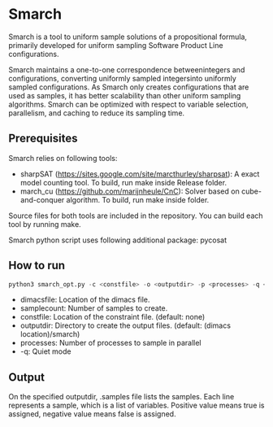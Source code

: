 # Smarch
Smarch is a tool to uniform sample solutions of a propositional formula, primarily developed for uniform sampling Software Product Line configurations.

Smarch maintains a one-to-one correspondence betweenintegers and configurations, converting uniformly sampled integersinto uniformly sampled configurations. As Smarch only creates configurations that are used as samples, it has better scalability than other uniform sampling algorithms. Smarch can be optimized with respect to variable selection, parallelism, and caching to reduce its sampling time.

## Prerequisites
Smarch relies on following tools:
* sharpSAT (https://sites.google.com/site/marcthurley/sharpsat): A exact model counting tool. To build, run make inside Release folder.
* march_cu (https://github.com/marijnheule/CnC): Solver based on cube-and-conquer algorithm. To build, run make inside folder.

Source files for both tools are included in the repository.
You can build each tool by running make.

Smarch python script uses following additional package: pycosat

## How to run
```python
python3 smarch_opt.py -c <constfile> -o <outputdir> -p <processes> -q <dimacsfile> <samplecount>
```
* dimacsfile: Location of the dimacs file.
* samplecount: Number of samples to create.
* constfile: Location of the constraint file. (default: none)
* outputdir: Directory to create the output files. (default: (dimacs location)/smarch) 
* processes: Number of processes to sample in parallel
* -q: Quiet mode

## Output
On the specified outputdir, .samples file lists the samples.
Each line represents a sample, which is a list of variables.
Positive value means true is assigned, negative value means false is assigned.
